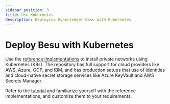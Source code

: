 ```yaml
---
sidebar_position: 3
title: Use Kubernetes
description: Deploying Hyperledger Besu with Kubernetes
---
```


# Deploy Besu with Kubernetes

Use the [reference implementations](https://github.com/ConsenSys/quorum-kubernetes) to install private networks using Kubernetes (K8s). The repository has full support for cloud providers like AWS, Azure, GCP, and IBM, and has production setups that use of identities and cloud-native secret storage services like Azure KeyVault and AWS Secrets Manager.

Refer to the [tutorial](../../tutorials/kubernetes/index.md) and familiarize yourself with the reference implementations, and customize them to your requirements.
